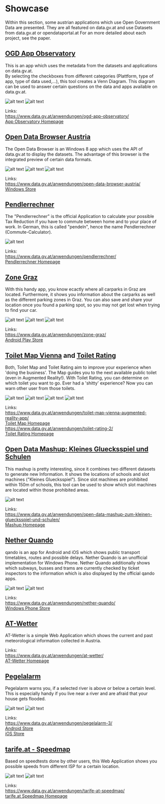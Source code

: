 # Showcase

Within this section, some austrian applications which use Open Government Data are presented. 
They are all featured on data.gv.at and use Datasets from data.gv.at or opendataportal.at
For an more detailed about each project, see the paper. 

## [OGD App Observatory](https://www.data.gv.at/anwendungen/ogd-app-observatory/)

This is an app which uses the metadata from the datasets and applications on data.gv.at.  
By selecting the checkboxes from different categories (Plattform, type of app, type of data used,...), this tool creates a Venn Diagram. This diagram can be used to answer certain questions on the data and apps available on data.gv.at.

![alt text](https://github.com/medman506/opendata-info/raw/master/Austria/Showcase/pictures/app_observatory_1.png "App Observatory  Screenshot")
![alt text](https://github.com/medman506/opendata-info/raw/master/Austria/Showcase/pictures/app_observatory_2.png "App Observatory Screenshot")

Links:  
<https://www.data.gv.at/anwendungen/ogd-app-observatory/>  
[App Observatory Homepage](http://data.ifs.tuwien.ac.at/ogda/observatory/#/)  

## [Open Data Browser Austria](https://www.data.gv.at/anwendungen/open-data-browser-austria/)

The Open Data Browser is an Windows 8 app which uses the API of data.gv.at to display the datasets. 
The advantage of this browser is the integrated preview of certain data formats.

![alt text](https://github.com/medman506/opendata-info/raw/master/Austria/Showcase/pictures/open%20data%20browser.jpg "Open Data Browser")
![alt text](https://github.com/medman506/opendata-info/raw/master/Austria/Showcase/pictures/open%20data%20browser2.jpg "Open Data Browser")
![alt text](https://github.com/medman506/opendata-info/raw/master/Austria/Showcase/pictures/open%20data%20browser.png "Open Data Browser")

Links:  
<https://www.data.gv.at/anwendungen/open-data-browser-austria/>  
[Windows Store](http://apps.microsoft.com/windows/de-DE/app/open-data-browser-austria/f92d7743-397f-4df8-8dbc-b9cda7f55868)

## [Pendlerrechner](https://www.data.gv.at/anwendungen/pendlerrechner/)

The "Pendlerrechner" is the official Application to calculate your possible Tax Reduction if you have to commute between home and to your place of work. In German, this is called "pendeln", hence the name Pendlerrechner (Commute-Calculator).

![alt text](https://github.com/medman506/opendata-info/raw/master/Austria/Showcase/pictures/pendlerrechner.PNG "Pendlerrechner")

Links:  
<https://www.data.gv.at/anwendungen/pendlerrechner/>  
[Pendlerrechner Homepage](https://pendlerrechner.bmf.gv.at/pendlerrechner/)

## [Zone Graz](https://www.data.gv.at/anwendungen/zone-graz/)

With this handy app, you know ecactly where all carparks in Graz are located. 
Furthermore, it shows you information about the carparks as well as the different parking zones in Graz.
You can also save and share your location once you found a parking spot, so you may not get lost when trying to find your car. 

![alt text](https://github.com/medman506/opendata-info/raw/master/Austria/Showcase/pictures/zonegraz1.webp "Zone Graz App")
![alt text](https://github.com/medman506/opendata-info/raw/master/Austria/Showcase/pictures/zonegraz2.webp "Zone Graz App")
![alt text](https://github.com/medman506/opendata-info/raw/master/Austria/Showcase/pictures/zonegraz3.webp "Zone Graz App")


Links:  
<https://www.data.gv.at/anwendungen/zone-graz/>  
[Android Play Store](https://play.google.com/store/apps/details?id=at.simonpi.zonegraz)

## [Toilet Map Vienna](https://www.data.gv.at/anwendungen/toilet-map-vienna-augmented-reality-app/) and [Toilet Rating](https://www.data.gv.at/anwendungen/toilet-rating-2/)
Both, Toilet Map and Toilet Rating aim to improve your experience when 'doing the business'. The Map guides you to the next available public toilet (even in Augmented Reality!).
With Toilet Rating, you can determine on which toilet you want to go. Ever had a 'shitty' experience? Now you can warn other user from those toilets.

![alt text](https://github.com/medman506/opendata-info/raw/master/Austria/Showcase/pictures/toilet_map_1.png "Toilet Map")
![alt text](https://github.com/medman506/opendata-info/raw/master/Austria/Showcase/pictures/toilet_map_2.png "Toilet Map")
![alt text](https://github.com/medman506/opendata-info/raw/master/Austria/Showcase/pictures/toilet_map_3.png "Toilet Map")
![alt text](https://github.com/medman506/opendata-info/raw/master/Austria/Showcase/pictures/toilet_rating.png "Toilet Rating")


Links:  
<https://www.data.gv.at/anwendungen/toilet-map-vienna-augmented-reality-app/>   
[Toilet Map Homepage](http://www.open3.at/projekte/toilet-map-vienna)  
<https://www.data.gv.at/anwendungen/toilet-rating-2/>  
[Toilet Rating Homepage](http://toilet-rating.at/)

## [Open Data Mashup: Kleines Gluecksspiel und Schulen](https://www.data.gv.at/anwendungen/open-data-mashup-zum-kleinen-gluecksspiel-und-schulen/)
This mashup is pretty interesting, since it combines two different datasets to generate new Information. 
It shows the locations of schools and slot machines ("Kleines Gluecksspiel"). Since slot machines are prohibited within 150m of schools, this tool can be used to show which slot machines are located within those prohibited areas.

![alt text](https://github.com/medman506/opendata-info/raw/master/Austria/Showcase/pictures/mashup.png "Open Data Mashup")

Links:  
<https://www.data.gv.at/anwendungen/open-data-mashup-zum-kleinen-gluecksspiel-und-schulen/>  
[Mashup Homepage](https://www.open3.at/gluecksspiel-karte)

## [Nether Quando](https://www.data.gv.at/anwendungen/nether-quando/)
qando is an app for Android and iOS which shows public transport timetables, routes and possible delays. 
Nether Quando is an unofficial implementation for Windows Phone. Nether Quando additionally shows which subways, busses and trams are currently checked by ticket inspectors to the information which is also displayed by the official qando apps.

![alt text](https://github.com/medman506/opendata-info/raw/master/Austria/Showcase/pictures/nether-quando1.jpg "Nether Quando")
![alt text](https://github.com/medman506/opendata-info/raw/master/Austria/Showcase/pictures/nether-quando2.jpg "Nether Quando")

Links:  
<https://www.data.gv.at/anwendungen/nether-quando/>  
[Windows Phone Store](http://www.windowsphone.com/de-at/store/app/nether-quando/d7e7a267-2110-4b78-b6b4-3fbbf20a8e16)

## [AT-Wetter](https://www.data.gv.at/anwendungen/at-wetter/)
AT-Wetter is a simple Web Application which shows the current and past meteorological information collected in Austria.

Links:  
<https://www.data.gv.at/anwendungen/at-wetter/>  
[AT-Wetter Homepage](http://at-wetter.tk/)

## [Pegelalarm](https://www.data.gv.at/anwendungen/pegelalarm-3/)
Pegelalarm warns you, if a selected river is above or below a certain level. 
This is especially handy if you live near a river and are afraid that your house gets flooded.

![alt text](https://github.com/medman506/opendata-info/raw/master/Austria/Showcase/pictures/Pegelalarm_1.png "Pegelalarm")
![alt text](https://github.com/medman506/opendata-info/raw/master/Austria/Showcase/pictures/Pegelalarm_2.png "Pegelalarm")

Links:  
<https://www.data.gv.at/anwendungen/pegelalarm-3/>  
[Android Store](https://play.google.com/store/apps/details?id=at.pegelalarm.app)  
[iOS Store](https://itunes.apple.com/at/app/pegelalarm-wasserstand-monitor/id1022182982)

## [tarife.at - Speedmap](https://www.data.gv.at/anwendungen/tarife-at-speedmap/)
Based on speedtests done by other users, this Web Application shows you possible speeds from different ISP for a certain location.

![alt text](https://github.com/medman506/opendata-info/raw/master/Austria/Showcase/pictures/speedmap.jpg "Pegelalarm")
![alt text](https://github.com/medman506/opendata-info/raw/master/Austria/Showcase/pictures/speedmap_2-png "Pegelalarm")

Links:  
<https://www.data.gv.at/anwendungen/tarife-at-speedmap/>  
[tarife.at Speedmap Homepage](https://www.tarife.at/speedmap/)
